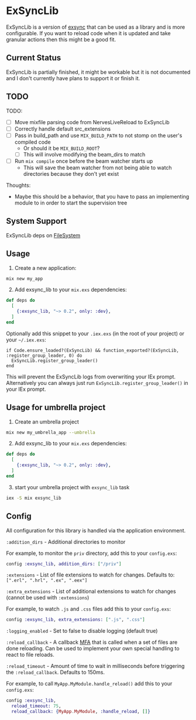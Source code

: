 # ExSyncLib

ExSyncLib is a version of [exsync](https://github.com/falood/exsync/) that can be used as a library and is more configurable. If you want to reload code when it is updated and take granular actions then this might be a good fit.

## Current Status

ExSyncLib is partially finished, it might be workable but it is not documented and I don't currently have plans to support it or finish it.

## TODO

TODO:
- [ ] Move mixfile parsing code from NervesLiveReload to ExSyncLib
- [ ] Correctly handle default src_extensions
- [ ] Pass in build_path and use `MIX_BUILD_PATH` to not stomp on the user's compiled code
  - Or should it be `MIX_BUILD_ROOT`?
  - [ ] This will involve modifying the beam_dirs to match
- [ ] Run `mix compile` once before the beam watcher starts up
  - This will save the beam watcher from not being able to watch directories because they don't yet exist
  
Thoughts:
- Maybe this should be a behavior, that you have to pass an implementing module
  to in order to start the supervision tree

## System Support

ExSyncLib deps on [FileSystem](https://github.com/falood/file_system)

## Usage

1. Create a new application:

```bash
mix new my_app
```

2. Add exsync_lib to your `mix.exs` dependencies:

```elixir
def deps do
  [
    {:exsync_lib, "~> 0.2", only: :dev},
  ]
end
```

Optionally add this snippet to your `.iex.exs` (in the root of your project) or your `~/.iex.exs`:
```
if Code.ensure_loaded?(ExSyncLib) && function_exported?(ExSyncLib, :register_group_leader, 0) do
  ExSyncLib.register_group_leader()
end
```

This will prevent the ExSyncLib logs from overwriting your IEx prompt.
Alternatively you can always just run `ExSyncLib.register_group_leader()` in your
IEx prompt.

## Usage for umbrella project

1. Create an umbrella project

```bash
mix new my_umbrella_app --umbrella
```

2. Add exsync_lib to your `mix.exs` dependencies:

```elixir
def deps do
  [
    {:exsync_lib, "~> 0.2", only: :dev},
  ]
end
```

3. start your umbrella project with `exsync_lib` task

```bash
iex -S mix exsync_lib
```

## Config

All configuration for this library is handled via the application environment.

`:addition_dirs` - Additional directories to monitor

For example, to monitor the `priv` directory, add this to your `config.exs`:

```elixir
config :exsync_lib, addition_dirs: ["/priv"]
```

`:extensions` - List of file extensions to watch for changes. Defaults to: `[".erl", ".hrl", ".ex", ".eex"]`

`:extra_extensions` - List of additional extensions to watch for changes (cannot be used with `:extensions`)

For example, to watch `.js` and `.css` files add this to your `config.exs`:

```elixir
config :exsync_lib, extra_extensions: [".js", ".css"]
```

`:logging_enabled` - Set to false to disable logging (default true)

`:reload_callback` - A callback [MFA](https://codereviewvideos.com/blog/what-is-mfa-in-elixir/) that is called when a set of files are done reloading. Can be used to implement your own special handling to react to file reloads.

`:reload_timeout` - Amount of time to wait in milliseconds before triggering the `:reload_callback`. Defaults to 150ms.

For example, to call `MyApp.MyModule.handle_reload()` add this to your `config.exs`:

```elixir
config :exsync_lib,
  reload_timeout: 75,
  reload_callback: {MyApp.MyModule, :handle_reload, []}
```
